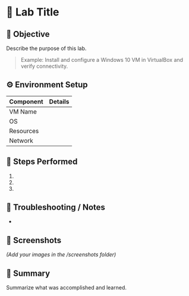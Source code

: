 # 🧪 Lab Title

## 🎯 Objective
Describe the purpose of this lab.

> Example: Install and configure a Windows 10 VM in VirtualBox and verify connectivity.

## ⚙️ Environment Setup
| Component | Details |
|------------|----------|
| VM Name | |
| OS | |
| Resources | |
| Network | |

## 🧩 Steps Performed
1. 
2. 
3. 

## 🧠 Troubleshooting / Notes
- 

## 📸 Screenshots
*(Add your images in the /screenshots folder)*

## 🧾 Summary
Summarize what was accomplished and learned.
